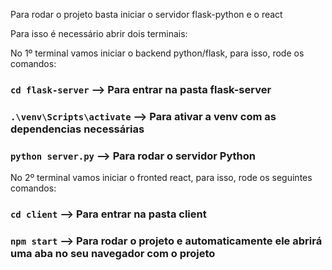 Para rodar o projeto basta iniciar o servidor flask-python e o react

Para isso é necessário abrir dois terminais:

No 1º terminal vamos iniciar o backend python/flask, para isso, rode os comandos:

### `cd flask-server` --> Para entrar na pasta flask-server
### `.\venv\Scripts\activate` --> Para ativar a venv com as dependencias necessárias
### `python server.py` --> Para rodar o servidor Python

No 2º terminal vamos iniciar o fronted react, para isso, rode os seguintes comandos:
### `cd client` --> Para entrar na pasta client
### `npm start` --> Para rodar o projeto e automaticamente ele abrirá uma aba no seu navegador com o projeto




